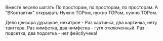 

Вместе весело шагать
По просторам, по просторам, по просторам.
А "ВКонтактик" открывать
Нужно ТОРом, нужно ТОРом, нужно ТОРом.

Дело цензора дурацкое, нехитрое -
Раз картинка, два картинка, нету твиттера.
Раз нимфетка, два нимфетка - гугл отключенный.
Раз подсетка, два подсетка - нет фейсбучека!
